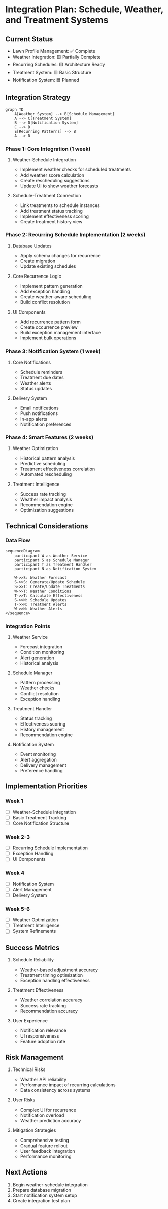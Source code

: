 # Integration Plan: Schedule, Weather, and Treatment Systems

## Current Status
- Lawn Profile Management: ✅ Complete
- Weather Integration: 🟨 Partially Complete
- Recurring Schedules: 🟨 Architecture Ready
- Treatment System: 🟨 Basic Structure
- Notification System: 🟦 Planned

## Integration Strategy

```mermaid
graph TD
    A[Weather System] --> B[Schedule Management]
    A --> C[Treatment System]
    B --> D[Notification System]
    C --> D
    E[Recurring Patterns] --> B
    A --> D
```

### Phase 1: Core Integration (1 week)
1. Weather-Schedule Integration
   - Implement weather checks for scheduled treatments
   - Add weather score calculation
   - Create rescheduling suggestions
   - Update UI to show weather forecasts

2. Schedule-Treatment Connection
   - Link treatments to schedule instances
   - Add treatment status tracking
   - Implement effectiveness scoring
   - Create treatment history view

### Phase 2: Recurring Schedule Implementation (2 weeks)
1. Database Updates
   - Apply schema changes for recurrence
   - Create migration
   - Update existing schedules

2. Core Recurrence Logic
   - Implement pattern generation
   - Add exception handling
   - Create weather-aware scheduling
   - Build conflict resolution

3. UI Components
   - Add recurrence pattern form
   - Create occurrence preview
   - Build exception management interface
   - Implement bulk operations

### Phase 3: Notification System (1 week)
1. Core Notifications
   - Schedule reminders
   - Treatment due dates
   - Weather alerts
   - Status updates

2. Delivery System
   - Email notifications
   - Push notifications
   - In-app alerts
   - Notification preferences

### Phase 4: Smart Features (2 weeks)
1. Weather Optimization
   - Historical pattern analysis
   - Predictive scheduling
   - Treatment effectiveness correlation
   - Automated rescheduling

2. Treatment Intelligence
   - Success rate tracking
   - Weather impact analysis
   - Recommendation engine
   - Optimization suggestions

## Technical Considerations

### Data Flow
```mermaid
sequenceDiagram
    participant W as Weather Service
    participant S as Schedule Manager
    participant T as Treatment Handler
    participant N as Notification System
    
    W->>S: Weather Forecast
    S->>S: Generate/Update Schedule
    S->>T: Create/Update Treatments
    W->>T: Weather Conditions
    T->>T: Calculate Effectiveness
    S->>N: Schedule Updates
    T->>N: Treatment Alerts
    W->>N: Weather Alerts
</sequence>
```

### Integration Points
1. Weather Service
   - Forecast integration
   - Condition monitoring
   - Alert generation
   - Historical analysis

2. Schedule Manager
   - Pattern processing
   - Weather checks
   - Conflict resolution
   - Exception handling

3. Treatment Handler
   - Status tracking
   - Effectiveness scoring
   - History management
   - Recommendation engine

4. Notification System
   - Event monitoring
   - Alert aggregation
   - Delivery management
   - Preference handling

## Implementation Priorities

### Week 1
- [ ] Weather-Schedule Integration
- [ ] Basic Treatment Tracking
- [ ] Core Notification Structure

### Week 2-3
- [ ] Recurring Schedule Implementation
- [ ] Exception Handling
- [ ] UI Components

### Week 4
- [ ] Notification System
- [ ] Alert Management
- [ ] Delivery System

### Week 5-6
- [ ] Weather Optimization
- [ ] Treatment Intelligence
- [ ] System Refinements

## Success Metrics
1. Schedule Reliability
   - Weather-based adjustment accuracy
   - Treatment timing optimization
   - Exception handling effectiveness

2. Treatment Effectiveness
   - Weather correlation accuracy
   - Success rate tracking
   - Recommendation accuracy

3. User Experience
   - Notification relevance
   - UI responsiveness
   - Feature adoption rate

## Risk Management
1. Technical Risks
   - Weather API reliability
   - Performance impact of recurring calculations
   - Data consistency across systems

2. User Risks
   - Complex UI for recurrence
   - Notification overload
   - Weather prediction accuracy

3. Mitigation Strategies
   - Comprehensive testing
   - Gradual feature rollout
   - User feedback integration
   - Performance monitoring

## Next Actions
1. Begin weather-schedule integration
2. Prepare database migration
3. Start notification system setup
4. Create integration test plan